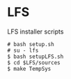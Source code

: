 # LFS
LFS installer scripts

```
# bash setup.sh
# su - lfs
$ bash setupLFS.sh
$ cd $LFS/sources
$ make TempSys
```
